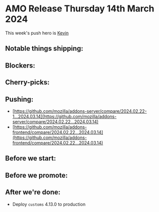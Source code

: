 # AMO Release Thursday 14th March 2024

This week's push hero is [Kevin](https://github.com/KevinMind)

## Notable things shipping:

## Blockers:

## Cherry-picks:

## Pushing:

- [https://github.com/mozilla/addons-server/compare/2024.02.22-1...2024.03.14](https://github.com/mozilla/addons-server/compare/2024.02.22...2024.03.14)
- [https://github.com/mozilla/addons-frontend/compare/2024.02.22...2024.03.14](https://github.com/mozilla/addons-frontend/compare/2024.02.22...2024.03.14)

## Before we start:

## Before we promote:

## After we're done:
- Deploy `customs` 4.13.0 to production
